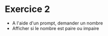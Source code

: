 # Exercice 2
- A l'aide d'un prompt, demander un nombre
- Afficher si le nombre est paire ou impaire 
